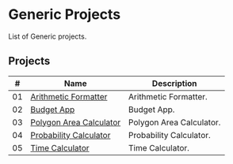 # Generic Projects

List of Generic projects.

## Projects

|  #  | Name                                                                 | Description                         |
| ----| ---------------------------------------------------------------------| ------------------------------------|
|  01 | [Arithmetic Formatter](./arithmetic-formatter/README.md)             | Arithmetic Formatter.               |
|  02 | [Budget App](./budget-app/README.md)                                 | Budget App.                         |
|  03 | [Polygon Area Calculator](./polygon-area-calculator/README.md)       | Polygon Area Calculator.            |
|  04 | [Probability Calculator](./probability-calculator/README.md)         | Probability Calculator.             |
|  05 | [Time Calculator](./time-calculator/README.md)                       | Time Calculator.                    |
